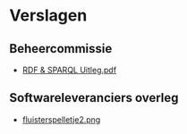 # Verslagen

## Beheercommissie
- [RDF & SPARQL Uitleg.pdf](%q)

## Softwareleveranciers overleg
- [fluisterspelletje2.png](%q)

